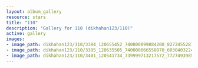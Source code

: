 ```yaml
---
layout: album_gallery
resource: stars
title: "110"
description: "Gallery for 110 (dikhahan123/110)"
active: gallery
images:
- image_path: dikhahan123/110/3394_120655452_740000099884200_8272455287933123476_n.jpg
- image_path: dikhahan123/110/3395_120635505_740000066550870_6030403224530638683_n.jpg
- image_path: dikhahan123/110/3401_120541734_739999713217572_7727493985733519084_n.jpg
---
```

